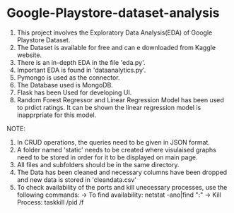 # Google-Playstore-dataset-analysis

1. This project involves the Exploratory Data Analysis(EDA) of Google Playstore Dataset.
2. The Dataset is available for free and can e downloaded from Kaggle website.
3. There is an in-depth EDA in the file 'eda.py'.
4. Important EDA is found in 'dataanalytics.py'.
5. Pymongo is used as the connector.
6. The Database used is MongoDB.
7. Flask has been Used for developing UI.
8. Random Forest Regressor and Linear Regression Model has been used to prdict ratings. It can be shown the linear regression model is      inapprpriate for this model.


NOTE:
1. In CRUD operations, the queries need to be given in JSON format.
2. A folder named 'static' needs to be created where visulaised graphs need to be stored in order for it to be displayed on main page.
3. All files and subfolders should be in the same directory.
4. The Data has been cleaned and necessary columns have been dropped and new data is stored in 'cleandata.csv'
5. To check availability of the ports and kill unecessary processes, use the following commands:
-> To find availability: netstat -ano|find ":<port number>"
-> Kill Process: taskkill /pid <process id> /f
